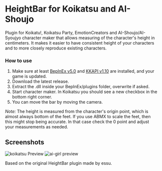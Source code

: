 # HeightBar for Koikatsu and AI-Shoujo
Plugin for Koikatu!, Koikatsu Party, EmotionCreators and AI-Shoujo/AI-Syoujyo character maker that allows measuring of the character's height in centimeters. It makes it easier to have consistent height of your characters and to more closely reproduce existing characters.

### How to use
1. Make sure at least [BepInEx v5.0](https://github.com/BepInEx/BepInEx) and [KKAPI v1.10](https://github.com/ManlyMarco/KKAPI) are installed, and your game is updated.
2. Download the latest release.
3. Extract the .dll inside your BepInEx/plugins folder, overwrite if asked.
4. Start character maker. In Koikatsu you should see a new checkbox in the bottom right corner.
5. You can move the bar by moving the camera.

*Note:* The height is measured from the character's origin point, which is almost always bottom of the feet. If you use ABMX to scale the feet, then this might stop being accurate. In that case check the 0 point and adjust your measurements as needed.

## Screenshots
![koikatsu Preview](https://user-images.githubusercontent.com/39247311/66871566-32f36e00-efa4-11e9-8625-ddf9c0fcd8a7.png)
![ai-girl preview](https://user-images.githubusercontent.com/39247311/70565200-dd95a080-1b91-11ea-8a2d-02cbe324b018.PNG)

Based on the original HeightBar plugin made by essu.
